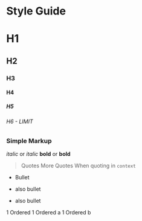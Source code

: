 # Style Guide

# H1
## H2
### H3
#### H4
##### H5
###### H6 - LIMIT

### Simple Markup
*italic* or _italic_
**bold** or __bold__

> Quotes
> More Quotes
When quoting in <code>context</code>

* Bullet
- also bullet
+ also bullet

1 Ordered
1 Ordered a
1 Ordered b 

<!--- Comment out --->
